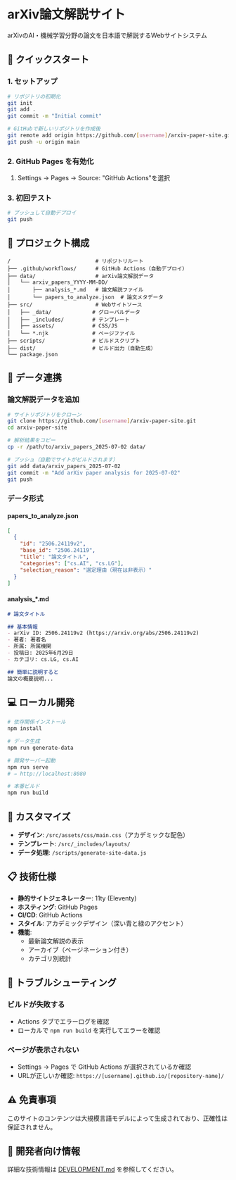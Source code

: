 # arXiv論文解説サイト

arXivのAI・機械学習分野の論文を日本語で解説するWebサイトシステム

## 🚀 クイックスタート

### 1. セットアップ

```bash
# リポジトリの初期化
git init
git add .
git commit -m "Initial commit"

# GitHubで新しいリポジトリを作成後
git remote add origin https://github.com/[username]/arxiv-paper-site.git
git push -u origin main
```

### 2. GitHub Pages を有効化

1. Settings → Pages → Source: "GitHub Actions"を選択

### 3. 初回テスト

```bash
# プッシュして自動デプロイ
git push
```

## 📁 プロジェクト構成

```
/                           # リポジトリルート
├── .github/workflows/      # GitHub Actions（自動デプロイ）
├── data/                   # arXiv論文解説データ
│   └── arxiv_papers_YYYY-MM-DD/
│       ├── analysis_*.md   # 論文解説ファイル
│       └── papers_to_analyze.json  # 論文メタデータ
├── src/                    # Webサイトソース
│   ├── _data/             # グローバルデータ
│   ├── _includes/         # テンプレート
│   ├── assets/            # CSS/JS
│   └── *.njk              # ページファイル
├── scripts/               # ビルドスクリプト
├── dist/                  # ビルド出力（自動生成）
└── package.json
```

## 🔄 データ連携

### 論文解説データを追加

```bash
# サイトリポジトリをクローン
git clone https://github.com/[username]/arxiv-paper-site.git
cd arxiv-paper-site

# 解析結果をコピー
cp -r /path/to/arxiv_papers_2025-07-02 data/

# プッシュ（自動でサイトがビルドされます）
git add data/arxiv_papers_2025-07-02
git commit -m "Add arXiv paper analysis for 2025-07-02"
git push
```

### データ形式

#### papers_to_analyze.json
```json
[
  {
    "id": "2506.24119v2",
    "base_id": "2506.24119",
    "title": "論文タイトル",
    "categories": ["cs.AI", "cs.LG"],
    "selection_reason": "選定理由（現在は非表示）"
  }
]
```

#### analysis_*.md
```markdown
# 論文タイトル

## 基本情報
- arXiv ID: 2506.24119v2 (https://arxiv.org/abs/2506.24119v2)
- 著者: 著者名
- 所属: 所属機関
- 投稿日: 2025年6月29日
- カテゴリ: cs.LG, cs.AI

## 簡単に説明すると
論文の概要説明...
```

## 💻 ローカル開発

```bash
# 依存関係インストール
npm install

# データ生成
npm run generate-data

# 開発サーバー起動
npm run serve
# → http://localhost:8080

# 本番ビルド
npm run build
```

## 🎨 カスタマイズ

- **デザイン**: `/src/assets/css/main.css`（アカデミックな配色）
- **テンプレート**: `/src/_includes/layouts/`
- **データ処理**: `/scripts/generate-site-data.js`

## 📋 技術仕様

- **静的サイトジェネレーター**: 11ty (Eleventy)
- **ホスティング**: GitHub Pages  
- **CI/CD**: GitHub Actions
- **スタイル**: アカデミックデザイン（深い青と緑のアクセント）
- **機能**: 
  - 最新論文解説の表示
  - アーカイブ（ページネーション付き）
  - カテゴリ別統計

## 🔧 トラブルシューティング

### ビルドが失敗する
- Actions タブでエラーログを確認
- ローカルで `npm run build` を実行してエラーを確認

### ページが表示されない
- Settings → Pages で GitHub Actions が選択されているか確認
- URLが正しいか確認: `https://[username].github.io/[repository-name]/`

## ⚠️ 免責事項

このサイトのコンテンツは大規模言語モデルによって生成されており、正確性は保証されません。

## 📝 開発者向け情報

詳細な技術情報は [DEVELOPMENT.md](DEVELOPMENT.md) を参照してください。
